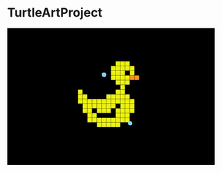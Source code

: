 # TurtleArtProject
<img src = "https://github.com/BanWho/TurtleArtProject/blob/master/Inkedrubber-ducky-pixel-art-pixel-art-rubber-duck-duck_large-project%20jaesung_LI.jpg">
